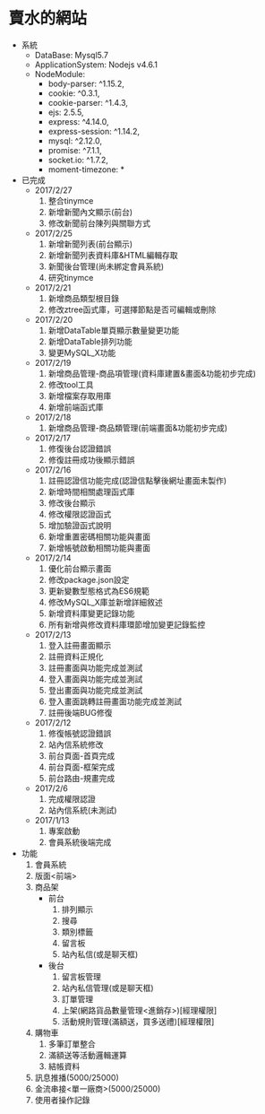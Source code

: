 # 賣水的網站
* 系統
	- DataBase: Mysql5.7
	- ApplicationSystem: Nodejs v4.6.1
	- NodeModule:
		* body-parser: ^1.15.2,
    	* cookie: ^0.3.1,
    	* cookie-parser: ^1.4.3,
    	* ejs: 2.5.5,
    	* express: ^4.14.0,
    	* express-session: ^1.14.2,
    	* mysql: ^2.12.0,
    	* promise: ^7.1.1,
    	* socket.io: ^1.7.2,
    	* moment-timezone: *
* 已完成
	- 2017/2/27
		1.	整合tinymce
		2.	新增新聞內文顯示(前台)
		3.	修改新聞前台陳列與關聯方式
	- 2017/2/25
		1.	新增新聞列表(前台顯示)
		2.	新增新聞列表資料庫&HTML編輯存取
		3.	新聞後台管理(尚未綁定會員系統)
		4.	研究tinymce
	- 2017/2/21
		1.	新增商品類型根目錄
		2.	修改ztree函式庫，可選擇節點是否可編輯或刪除
	- 2017/2/20
		1.	新增DataTable單頁顯示數量變更功能
		2.	新增DataTable排列功能
		3.	變更MySQL_X功能
	- 2017/2/19
		1.	新增商品管理-商品項管理(資料庫建置&畫面&功能初步完成)
		2.	修改tool工具
		3.	新增檔案存取用庫
		4.	新增前端函式庫
	- 2017/2/18
		1.	新增商品管理-商品類管理(前端畫面&功能初步完成)
	- 2017/2/17
		1.	修復後台認證錯誤
		2.	修復註冊成功後顯示錯誤
	- 2017/2/16
		1.	註冊認證信功能完成(認證信點擊後網址畫面未製作)
		2.	新增時間相關處理函式庫
		3.	修改後台顯示
		4.	修改權限認證函式
		5.	增加驗證函式說明
		6.	新增重置密碼相關功能與畫面
		7.	新增帳號啟動相關功能與畫面
	- 2017/2/14
		1.	優化前台顯示畫面
		2.	修改package.json設定
		3.	更新變數型態格式為ES6規範
		4.	修改MySQL_X庫並新增詳細敘述
		5.	新增資料庫變更記錄功能
		6.	所有新增與修改資料庫環節增加變更記錄監控
	- 2017/2/13
		1.	登入註冊畫面顯示
		2.	註冊資料正規化
		3.	註冊畫面與功能完成並測試
		4.	登入畫面與功能完成並測試
		5.	登出畫面與功能完成並測試
		6.	登入畫面跳轉註冊畫面功能完成並測試
		7.	註冊後端BUG修復
	- 2017/2/12
		1.	修復帳號認證錯誤
		2.	站內信系統修改
		3.	前台頁面-首頁完成
		4.	前台頁面-框架完成
		5.	前台路由-規畫完成
	- 2017/2/6		
		1.	完成權限認證
		2.	站內信系統(未測試)
    - 2017/1/13 	
    	1.	專案啟動
    	2.	會員系統後端完成
* 功能
	1. 會員系統
	2. 版面<前端>
	3. 商品架
		- 前台
			1. 排列顯示
			2. 搜尋
			3. 類別標籤
			4. 留言板
			5. 站內私信(或是聊天框)
		- 後台
			1. 留言板管理
			2. 站內私信管理(或是聊天框)
			3. 訂單管理
			4. 上架(網路貨品數量管理<進銷存>)[經理權限]
			5. 活動規則管理(滿額送，買多送禮)[經理權限]
	4. 購物車
		1. 多筆訂單整合
		2. 滿額送等活動邏輯運算
		3. 結帳資料
	5. 訊息推播(5000/25000)
	6. 金流串接<單一廠商>(5000/25000)
	7. 使用者操作記錄


	